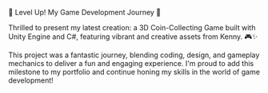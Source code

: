 🌟 Level Up! My Game Development Journey 🌟

Thrilled to present my latest creation: a 3D Coin-Collecting Game built with Unity Engine and C#, featuring vibrant and creative assets from Kenny. 🎮✨

This project was a fantastic journey, blending coding, design, and gameplay mechanics to deliver a fun and engaging experience. I'm proud to add this milestone to my portfolio and continue honing my skills in the world of game development!
